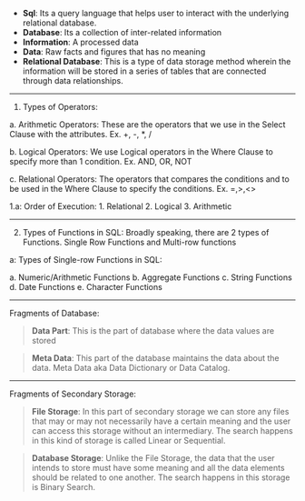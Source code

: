 * **Sql**: Its a query language that helps user to interact with the underlying relational database.
* **Database**: Its a collection of inter-related information
* **Information**: A processed data
* **Data**: Raw facts and figures that has no meaning
* **Relational Database**: This is a type of data storage method wherein the information will be stored in a series of tables that are connected through data relationships.


***

1. Types of Operators: 

a. Arithmetic Operators: These are the operators that we use in the Select Clause with the attributes. Ex. +, -, *, /

b. Logical Operators: We use Logical operators in the Where Clause to specify more than 1 condition. Ex. AND, OR, NOT

c. Relational Operators: The operators that compares the conditions and to be used in the Where Clause to specify the conditions. Ex. =,>,<>


1.a: Order of Execution: 
    1. Relational
    2. Logical 
    3. Arithmetic 
***

2. Types of Functions in SQL: Broadly speaking, there are 2 types of Functions. Single Row Functions and Multi-row functions 

a: Types of Single-row Functions in SQL: 

a. Numeric/Arithmetic Functions
b. Aggregate Functions
c. String Functions
d. Date Functions
e. Character Functions  


***
Fragments of Database: 
 > **Data Part**: This is the part of database where the data values are stored
 
 > **Meta Data**: This part of the database maintains the data about the data. Meta Data aka Data Dictionary or Data Catalog.  

 ***
 Fragments of Secondary Storage: 
 > **File Storage**: In this part of secondary storage we can store any files that may or may not necessarily have a certain meaning and the user can access this storage without an intermediary. The search happens in this kind of storage is called Linear or Sequential.

 > **Database Storage**: Unlike the File Storage, the data that the user intends to store must have some meaning and all the data elements should be related to one another. The search happens in this storage is Binary Search.